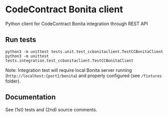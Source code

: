 # CodeContract Bonita client
Python client for CodeContract Bonita integration through REST API

## Run tests
```
python3 -m unittest tests.unit.test_ccbonitaclient.TestCCBonitaClient
python3 -m unittest tests.integration.test_ccbonitaclient.TestCCBonitaClient 
```
Note: Integration test will require local Bonita server running (`http://localhost:{port}/bonita`) and properly configured (see `/fixtures` folder).

## Documentation

See (1st) tests and (2nd) source comments.

